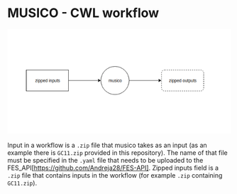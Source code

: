 # MUSICO - CWL workflow

![Workflow](https://github.com/Andreja28/cloud-workflows/blob/master/cwl/musico-cwl/musico.png)

Input in a workflow is a `.zip` file that musico takes as an input (as an example there is `GC11.zip` provided in this repository). The name of that file must be specified in the `.yaml` file that needs to be uploaded to the FES_API[https://github.com/Andreja28/FES-API]. Zipped inputs field is a `.zip` file that contains inputs in the workflow (for example `.zip` containing `GC11.zip`). 